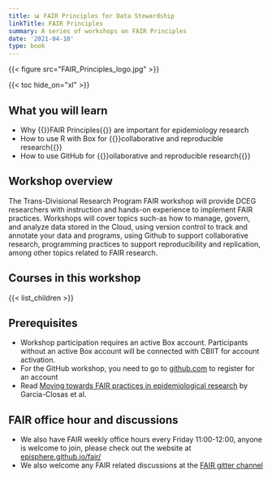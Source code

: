 ```yaml
---
title: 📊 FAIR Principles for Data Stewardship 
linkTitle: FAIR Principles
summary: A series of workshops on FAIR Principles
date: '2021-04-10'
type: book
---
```


{{< figure src="FAIR_Principles_logo.jpg" >}}

{{< toc hide_on="xl" >}}

## What you will learn

- Why {{<hl>}}FAIR Principles{{</hl>}} are important for epidemiology research
- How to use R with Box for {{<hl>}}collaborative and reproducible research{{</hl>}} 
- How to use GitHub for {{<hl>}}ollaborative and reproducible research{{</hl>}}

## Workshop overview

The Trans-Divisional Research Program FAIR workshop will provide DCEG researchers with instruction and hands-on experience to implement FAIR practices. Workshops will cover topics such-as how to manage, govern, and analyze data stored in the Cloud, using version control to track and annotate your data and programs, using Github to support collaborative research, programming practices to support reproducibility and replication, among other topics related to FAIR research. 


## Courses in this workshop

{{< list_children >}}


## Prerequisites

- Workshop participation requires an active Box account. Participants without an active Box account will be connected with CBIIT for account activation. 
- For the GitHub workshop, you need to go to [github.com](https://github.com/) to register for an account
- Read [Moving towards FAIR practices in epidemiological research](https://jonasalmeida.github.io/preprints/Montserrat_Garcia-Closas_2022_Moving_Towards_FAIR_preprint.pdf) by Garcia-Closas et al. 

## FAIR office hour and discussions 

- We also have FAIR weekly office hours every Friday 11:00-12:00, anyone is welcome to join, please check out the website at [episphere.github.io/fair/](https://episphere.github.io/fair/)
- We also welcome any FAIR related discussions at the [FAIR gitter channel](https://gitter.im/episphere/Fair) 


